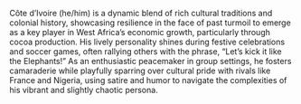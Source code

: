 Côte d’Ivoire (he/him) is a dynamic blend of rich cultural traditions and colonial history, showcasing resilience in the face of past turmoil to emerge as a key player in West Africa’s economic growth, particularly through cocoa production. His lively personality shines during festive celebrations and soccer games, often rallying others with the phrase, “Let’s kick it like the Elephants!” As an enthusiastic peacemaker in group settings, he fosters camaraderie while playfully sparring over cultural pride with rivals like France and Nigeria, using satire and humor to navigate the complexities of his vibrant and slightly chaotic persona.